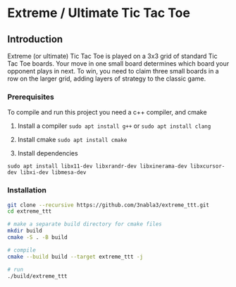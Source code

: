 # Extreme / Ultimate Tic Tac Toe

## Introduction

Extreme (or ultimate) Tic Tac Toe is played on a 3x3 grid of standard Tic Tac Toe boards. Your move in one small board determines which board your opponent plays in next. To win, you need to claim three small boards in a row on the larger grid, adding layers of strategy to the classic game.

<!-- TODO: insert picture -->

### Prerequisites

To compile and run this project you need a c++ compiler, and cmake

1. Install a compiler
   `sudo apt install g++` or `sudo apt install clang`

2. Install cmake `sudo apt install cmake`

3. Install dependencies

```
sudo apt install libx11-dev libxrandr-dev libxinerama-dev libxcursor-dev libxi-dev libmesa-dev
```

### Installation

```sh
git clone --recursive https://github.com/3nabla3/extreme_ttt.git
cd extreme_ttt

# make a separate build directory for cmake files
mkdir build
cmake -S . -B build

# compile
cmake --build build --target extreme_ttt -j

# run
./build/extreme_ttt
```
